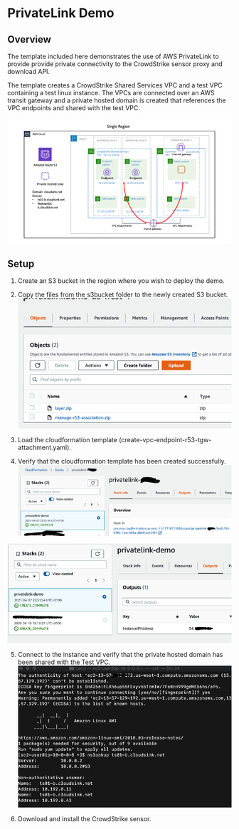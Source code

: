 # PrivateLink Demo
## Overview
The template included here demonstrates the use of AWS PrivateLink to provide provide private connectivity to the 
CrowdStrike sensor proxy and download API.

The template creates a CrowdStrike Shared Services VPC and a test VPC containing a test linux instance.
The VPCs are connected over an AWS transit gateway and a private hosted domain is created that references the VPC 
endpoints and shared with the test VPC. 

![PrivateLink Demo](./docs/images/privatelink-demo.png)

## Setup

1) Create an S3 bucket in the region where you wish to deploy the demo.

   
2) Copy the files from the s3bucket folder to the newly created S3 bucket.
   ![](docs/images/s3bucket-sm.png)
   
3) Load the cloudformation template (create-vpc-endpoint-r53-tgw-attachment.yaml).


4) Verify that the cloudformation template has been created successfully.
![](docs/images/cft-status-sm.png)
   
![](docs/images/cft-output-sm.png)

5) Connect to the instance and verify that the private hosted domain has been shared with the Test VPC.
![](docs/images/dnstest-sm.png)

6) Download and install the CrowdStrike sensor.